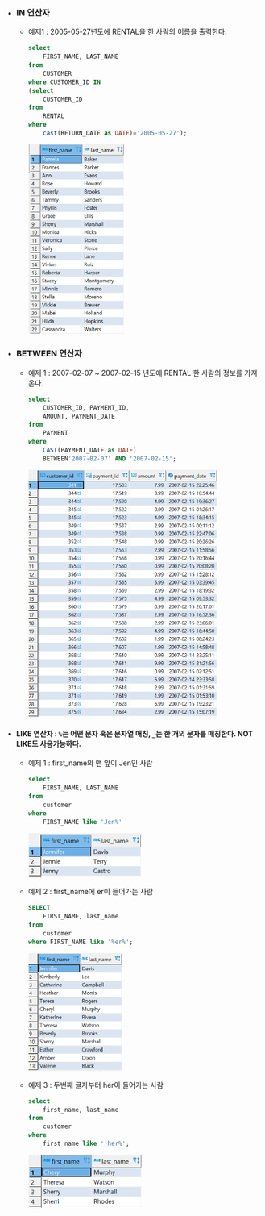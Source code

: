 * ### IN 연산자

  * 예제1 : 2005-05-27년도에 RENTAL을 한 사람의 이름을 출력한다.

    ```SQL
    select 
    	FIRST_NAME, LAST_NAME
    from 
    	CUSTOMER 
    where CUSTOMER_ID IN 
    (select 
    	CUSTOMER_ID
    from 
    	RENTAL 
    where
    	cast(RETURN_DATE as DATE)='2005-05-27');
    ```

    <img src="markdown-images/image-20210429022452304.png" alt="image-20210429022452304" style="zoom:67%;" />

* ### BETWEEN 연산자

  * 예제 1 : 2007-02-07 ~ 2007-02-15 년도에 RENTAL 한 사람의 정보를 가져온다.

    ```SQL
    select 
    	CUSTOMER_ID, PAYMENT_ID,
    	AMOUNT, PAYMENT_DATE
    from 
    	PAYMENT
    where
    	CAST(PAYMENT_DATE as DATE)
    	BETWEEN'2007-02-07' AND '2007-02-15';
    ```

     <img src="markdown-images/image-20210429022710365.png" alt="image-20210429022710365" style="zoom:67%;" />



* #### LIKE 연산자 : `%`는 어떤 문자 혹은 문자열 매칭, `_`는 한 개의 문자를 매칭한다. NOT LIKE도 사용가능하다.

  * 예제 1 : first_name의 맨 앞이 Jen인 사람 

    ```SQL
    select
    	FIRST_NAME, LAST_NAME
    from
    	customer
    where 
    	FIRST_NAME like 'Jen%'
    ```

    <img src="markdown-images/image-20210429023401414.png" alt="image-20210429023401414" style="zoom: 80%;" />

  * 예제 2 : first_name에 er이 들어가는 사람

    ```sql
    SELECT
    	FIRST_NAME, last_name
    from 
    	customer
    where FIRST_NAME like '%er%';
    ```

    <img src="markdown-images/image-20210429023636612.png" alt="image-20210429023636612" style="zoom:67%;" />

  * 예제 3 : 두번째 글자부터 her이 들어가는 사람

    ```sql
    select 
    	first_name, last_name
    from
    	customer
    where 
    	first_name like '_her%';
    ```

    <img src="markdown-images/image-20210429023905717.png" alt="image-20210429023905717" style="zoom: 80%;" />

